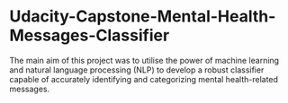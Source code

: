# Udacity-Capstone-Mental-Health-Messages-Classifier
The main aim of this project was to utilise the power of machine learning and natural language processing (NLP) to develop a robust classifier capable of accurately identifying and categorizing mental health-related messages.
